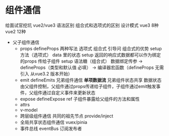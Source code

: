 # 组件通信
给面试官挖坑
vue2/vue3 语法区别
组合式和选项式的区别
设计模式
vue3 8种 vue2 12种

- 父子组件通信
  - props defineProps
    两种写法 选项式 组合式 引导问 组合式的优势
    setup 方法（选项式） data 里的状态 setup 返回的响应式数据都可以作为绑定的props 传给子组件
    setup 语法糖（组合式）
    数据绑定传参 -> defineProps（类型和默认值 必填） -> 编译器宏函数（defineProps 无需引入 从vue3.2 版本开始）
  - emit defineEmits 兄弟组件通信
    **单项数据流** 兄弟组件状态共享 数据状态由父组件控制，父组件通过props传递给子组件，子组件通过emit触发事件，父组件通过自定义事件来更新状态
  - expose defineExpose ref
    子组件暴露给父组件的方法和属性
  - attrs
  - v-model
  - 跨层级组件通信 共同的祖先节点
    provide/inject
  - 全局共享状态组件通信 vuex/pinia
  - 事件总线 eventBus 订阅发布者